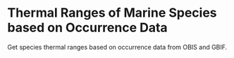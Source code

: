 # Thermal Ranges of Marine Species based on Occurrence Data

Get species thermal ranges based on occurrence data from OBIS and GBIF.
